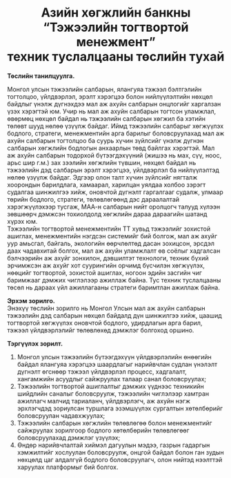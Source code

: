 <h1 align="center">Азийн хөгжлийн банкны <br> 
“Тэжээлийн тогтвортой менежмент”   <br>
техник туслалцааны төслийн тухай   
</h1>

 **Төслийн танилцуулга.** <br>

Монгол улсын тэжээлийн салбарын, ялангуяа тэжээл бэлтгэлийн тогтолцоо, үйлдвэрлэл, эрэлт хэрэгцээ болон нийлүүлэлтийн нөхцөл байдлыг үнэлж дүгнэхдээ мал аж ахуйн салбарын онцлогийг харгалзан үзэх хэрэгтэй юм. Учир нь мал аж ахуйн салбарын тогтсон уламжлал, өвөрмөц нөхцөл байдал нь тэжээлийн салбарын хөгжил ба хэтийн төлөвт шууд нөлөө үзүүлж байдаг. Иймд тэжээлийн салбарыг хөгжүүлэх бодлого, стратеги, менежментийн арга барилыг боловсруулахад мал аж ахуйн салбарын тогтолцоо ба суурь хүчин зүйлсийг үнэлж дүгнэн салбарын хөгжлийн бодлогын анхаарлын төвд байлгах хэрэгтэй. Мал аж ахуйн салбарын тодорхой бүтээгдэхүүний (жишээ нь мах, сүү, ноос, арьс шир г.м.) зах зээлийн хөгжлийн түвшин, нөхцөл байдал нь тэжээлийн дэд салбарын эрэлт хэрэгцээ, үйлдвэрлэл ба нийлүүлэлтэд нөлөө үзүүлж байдаг. Эдгээр олон талт хүчин зүйлсийг нягталж хоорондын барилдлага, хамаарал, харилцан уялдаа холбоо зэрэгт судалгаа шинжилгээ хийж, оновчтой дүгнэлт гаргалгааг судалж, улмаар төрийн бодлого, стратеги, төлөвлөгөөнд дэс дараалалтай хэрэгжүүлэхээр тусгаж, МАА-н салбарын нийт оролцогч талууд хүлээн зөвшөөрч дэмжсэн тохиолдолд хөгжлийн дараа дараагийн шатанд хүрэх юм. <br>
Тэжээлийн тогтвортой менежментийн ТТ хувьд тэжээлийг зохистой ашиглах, менежментийн нэгдсэн системийг бий болгож, мал аж ахуйг уур амьсгал, байгаль, экологийн өөрчлөлтөд дасан зохицсон, эрсдэл даах чадавхитай болгох, мал аж ахуйн уламжлалт өв соёлыг хадгалсан бэлчээрийн аж ахуйг зонхилон, дэвшилтэт технологи, техник бүхий эрчимжсэн аж ахуйг хот суурингийн орчимд бүсчилэн хөгжүүлэх, нөөцийг тогтвортой, зохистой ашиглах, ногоон эдийн засгийн чиг баримжааг дэмжих чиглэлээр ажиллаж байна. Тус техник туслалцааны төсөл нь дараах үйл ажиллагааны стратеги баримтлан ажиллаж байна.  <br>

**Эрхэм зорилго.** <br>
Энэхүү төслийн зорилго нь Монгол Улсын мал аж ахуйн салбарын тэжээлийн дэд салбарын нөхцөл байдалд дүн шинжилгээ хийж, цаашид тогтвортой хөгжүүлэх оновчтой бодлого, удирдлагын арга барил, тэжээл үйлдвэрлэлийг төлөвлөхөд дэмжлэг болгоход оршино. <br>

**Тэргүүлэх зорилт.** <br>
1.	Монгол улсын тэжээлийн бүтээгдэхүүн үйлдвэрлэлийн өнөөгийн байдал ялангуяа хэрэгцээ шаардлагыг нарийвчлан судлан үнэлэлт дүгнэлт өгснөөр тэжээл үйлдвэрлэл процесс, хадгалалт, хангамжийн асуудлыг сайжруулах талаар санал боловсруулах; <br>
2.	Тэжээлийн тогтвортой ашиглалтыг дэмжих үүднээс техникийн шийдлийн саналыг боловсруулж, тэжээлийн чиглэлээр хамтран ажиллагч малчид тариаланч, үйлдвэрлэгч, аж ахуйн нэгж эрхлэгчдэд зориулсан туршлага эзэмшүүлэх сургалтын хөтөлбөрийг боловсруулан чадавхжуулах; <br>
3.	Тэжээлийн салбарын хөгжлийн төлөвлөгөө болон менежментийг сайжруулах зорилгоор бодлого хөтөлбөрийн төлөвлөгөөг боловсруулахад дэмжлэг үзүүлэх; <br>
4.	Өндөр нарийвчлалтай хиймэл дагуулын мэдээ, газрын гадаргын хэмжилтийг хослуулан боловсруулж, онцгой байдал болон ган зудын нөхцөлд цаг алдалгүй бодлого боловсруулагч, олон нийтэд нээлттэй харуулах платформыг бий болгох. <br>
